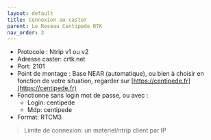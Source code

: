 ```yaml
---
layout: default
title: Connexion au caster
parent: Le Reseau Centipede RTK
nav_order: 3
---
```


* Protocole : Ntrip v1 ou v2
* Adresse caster: crtk.net
* Port: 2101
* Point de montage : Base NEAR (automatique), ou bien à choisir en fonction de votre situation, regarder sur [https://centipede.fr](https://centipede.fr)
* Fonctionne sans login mot de passe, ou avec :
    * Login: centipede
    * Mdp: centipede
* Format: RTCM3

> Limite de connexion: un matériel/ntrip client par IP
